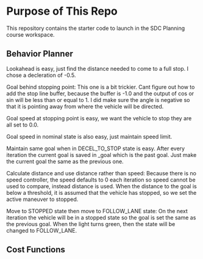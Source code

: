 # Purpose of This Repo

This repository contains the starter code to launch in the SDC Planning course workspace. 

## Behavior Planner

Lookahead is easy, just find the distance needed to come to a full stop. I chose a decleration of -0.5.

Goal behind stopping point:
This one is a bit trickier. Cant figure out how to add the stop line buffer, because the buffer is -1.0 and the output of cos or sin will be less than or equal to 1. I did make sure the angle is negative so that it is pointing away from where the vehicle will be directed.

Goal speed at stopping point is easy, we want the vehicle to stop they are all set to 0.0.

Goal speed in nominal state is also easy, just maintain speed limit.

Maintain same goal when in DECEL_TO_STOP state is easy. After every iteration the current goal is saved in _goal which is the past goal. Just make the current goal the same as the previous one.

Calculate distance and use distance rather than speed:
Because there is no speed controller, the speed defaults to 0 each iteration so speed cannot be used to compare, instead distance is used. When the distance to the goal is below a threshold, it is assumed that the vehicle has stopped, so we set the active maneuver to stopped. 

Move to STOPPED state then move to FOLLOW_LANE state:
On the next iteration the vehicle will be in a stopped state so the goal is set the same as the previous goal. When the light turns green, then the state will be changed to FOLLOW_LANE.

## Cost Functions



